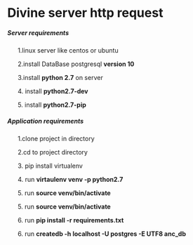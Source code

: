 # Divine server http request

##### Server requirements
&nbsp;&nbsp;&nbsp;&nbsp;&nbsp;&nbsp;1.linux server like centos  or ubuntu

&nbsp;&nbsp;&nbsp;&nbsp;&nbsp;&nbsp;2.install DataBase postgresql **version 10**

&nbsp;&nbsp;&nbsp;&nbsp;&nbsp;&nbsp;3.install **python 2.7** on server

&nbsp;&nbsp;&nbsp;&nbsp;&nbsp;&nbsp;4. install **python2.7-dev**

&nbsp;&nbsp;&nbsp;&nbsp;&nbsp;&nbsp;5. install **python2.7-pip**


##### Application requirements

&nbsp;&nbsp;&nbsp;&nbsp;&nbsp;&nbsp;1.clone project in directory

&nbsp;&nbsp;&nbsp;&nbsp;&nbsp;&nbsp;2.cd to project directory

&nbsp;&nbsp;&nbsp;&nbsp;&nbsp;&nbsp;3. pip install virtualenv

&nbsp;&nbsp;&nbsp;&nbsp;&nbsp;&nbsp;4. run **virtaulenv venv -p python2.7**

&nbsp;&nbsp;&nbsp;&nbsp;&nbsp;&nbsp;5. run **source venv/bin/activate**

&nbsp;&nbsp;&nbsp;&nbsp;&nbsp;&nbsp;5. run **source venv/bin/activate**

&nbsp;&nbsp;&nbsp;&nbsp;&nbsp;&nbsp;6. run **pip install -r requirements.txt**

&nbsp;&nbsp;&nbsp;&nbsp;&nbsp;&nbsp;6. run **createdb -h localhost -U postgres -E UTF8 anc_db**
